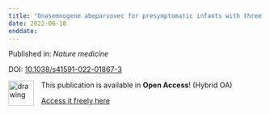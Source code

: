 ```yaml
---
title: "Onasemnogene abeparvovec for presymptomatic infants with three copies of SMN2 at risk for spinal muscular atrophy: the Phase III SPR1NT trial."
date: 2022-06-18
enddate:
---
```


Published in: *Nature medicine*

DOI: [10.1038/s41591-022-01867-3](https://doi.org/10.1038/s41591-022-01867-3)

<img src="https://upload.wikimedia.org/wikipedia/commons/thumb/7/77/Open_Access_logo_PLoS_transparent.svg/800px-Open_Access_logo_PLoS_transparent.svg.png" alt="drawing" width="50" align="left"/> &nbsp;&nbsp;&nbsp;This publication is available in **Open Access**! (Hybrid OA)

&nbsp;&nbsp;&nbsp;<a href="https://www.nature.com/articles/s41591-022-01867-3.pdf">Access it freely here</a>

